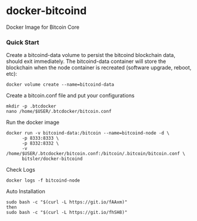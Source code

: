 # docker-bitcoind
Docker Image for Bitcoin Core

### Quick Start
Create a bitcoind-data volume to persist the bitcoind blockchain data, should exit immediately. The bitcoind-data container will store the blockchain when the node container is recreated (software upgrade, reboot, etc):
```
docker volume create --name=bitcoind-data
```
Create a bitcoin.conf file and put your configurations
```
mkdir -p .btcdocker
nano /home/$USER/.btcdocker/bitcoin.conf
```

Run the docker image
```
docker run -v bitcoind-data:/bitcoin --name=bitcoind-node -d \
      -p 8333:8333 \
      -p 8332:8332 \
      -v /home/$USER/.btcdocker/bitcoin.conf:/bitcoin/.bitcoin/bitcoin.conf \
      bitsler/docker-bitcoind
```

Check Logs
```
docker logs -f bitcoind-node
```

Auto Installation
```
sudo bash -c "$(curl -L https://git.io/fAAxm)"
then
sudo bash -c "$(curl -L https://git.io/fhSH8)"
```
